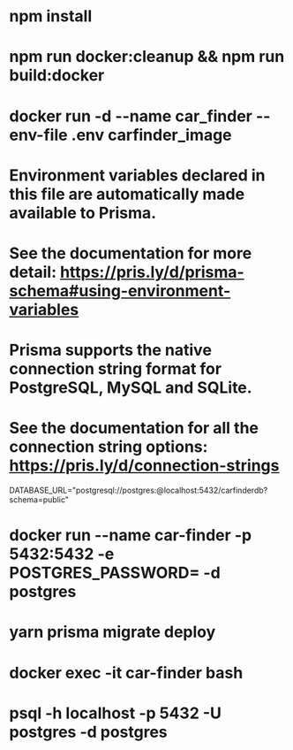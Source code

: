 # npm install
# npm run docker:cleanup && npm run build:docker
# docker run -d --name car_finder --env-file .env carfinder_image


# Environment variables declared in this file are automatically made available to Prisma.
# See the documentation for more detail: https://pris.ly/d/prisma-schema#using-environment-variables

# Prisma supports the native connection string format for PostgreSQL, MySQL and SQLite.
# See the documentation for all the connection string options: https://pris.ly/d/connection-strings

DATABASE_URL="postgresql://postgres:<pass>@localhost:5432/carfinderdb?schema=public"


# docker run --name car-finder -p 5432:5432 -e POSTGRES_PASSWORD=<pass> -d postgres
# yarn prisma migrate deploy
# docker exec -it car-finder bash
# psql -h localhost -p 5432 -U postgres -d postgres